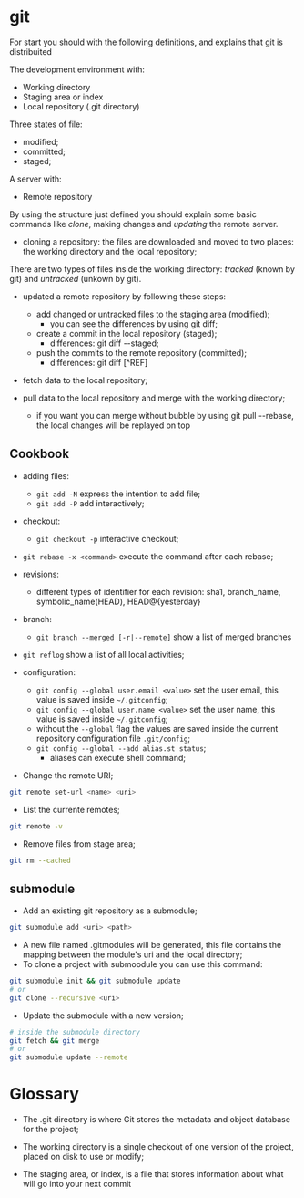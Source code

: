 # git

For start you should with the following definitions, and explains that git is distribuited

The development environment with:
- Working directory
- Staging area or index
- Local repository (.git directory)

Three states of file:
- modified;
- committed;
- staged;

A server with:
- Remote repository

By using the structure just defined you should explain some basic commands like *clone*, making changes and *updating* the remote server.

- cloning a repository: the files are downloaded and moved to two places: the working directory and the local repository;

There are two types of files inside the working directory: *tracked* (known by git) and *untracked* (unkown by git).

- updated a remote repository by following these steps:
	- add changed or untracked files to the staging area (modified);
		- you can see the differences by using git diff;
	- create a commit in the local repository (staged);
		- differences: git diff --staged;
	- push the commits to the remote repository (committed);
		- differences: git diff [^REF]

- fetch data to the local repository;

- pull data to the local repository and merge with the working directory;
	- if you want you can merge without bubble by using git pull --rebase, the local changes will be replayed on top 

## Cookbook

- adding files:
	- `git add -N` express the intention to add file;
	- `git add -P` add interactively;

- checkout:
	- `git checkout -p` interactive checkout;

- `git rebase -x <command>` execute the command after each rebase;

- revisions:
	- different types of identifier for each revision: sha1, branch_name, symbolic_name(HEAD), HEAD@{yesterday}

- branch:
	- `git branch --merged [-r|--remote]` show a list of merged branches

- `git reflog` show a list of all local activities;

- configuration:
	- `git config --global user.email <value>` set the user email, this value is saved inside `~/.gitconfig`;
	- `git config --global user.name <value>` set the user name, this value is saved inside `~/.gitconfig`;
	- without the `--global` flag the values are saved inside the current repository configuration file `.git/config`;
	- `git config --global --add alias.st status`;
		- aliases can execute shell command;

- Change the remote URI;
```bash
git remote set-url <name> <uri>
```

- List the currente remotes;
```bash
git remote -v
```

- Remove files from stage area;
```bash
git rm --cached
```

## submodule

- Add an existing git repository as a submodule;
```bash
git submodule add <uri> <path>
```
- A new file named .gitmodules will be generated, this file contains the mapping between the module's uri and the local directory;
- To clone a project with submoodule you can use this command:
```bash
git submodule init && git submodule update
# or
git clone --recursive <uri>
```
- Update the submodule with a new version;
```bash
# inside the submodule directory
git fetch && git merge
# or
git submodule update --remote
```

# Glossary

- The .git directory is where Git stores the metadata and object database for the project;

- The working directory is a single checkout of one version of the project, placed on disk to use or modify;

- The staging area, or index, is a file that stores information about what will go into your next commit
